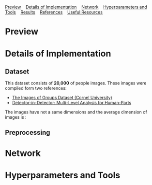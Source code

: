 <ins>[Preview](#preview)</ins>&nbsp;&nbsp;&nbsp;
<ins>[Details of Implementation](#Details-of-Implementation)</ins>&nbsp;&nbsp;&nbsp;
<ins>[Network](#Network)</ins>&nbsp;&nbsp;&nbsp;
<ins>[Hyperparameters and Tools](#Hyperparameters-and-Tools)</ins>&nbsp;&nbsp;&nbsp;
<ins>[Results](#Results)</ins>&nbsp;&nbsp;&nbsp;
<ins>[References](#References)</ins>&nbsp;&nbsp;&nbsp;
<ins>[Useful Resources](#Useful-Resources)</ins>&nbsp;&nbsp;&nbsp;
# Preview

# Details of Implementation

## Dataset 

This dataset consists of **20,000** of people images. These images were compiled form two references:
- [The Images of Groups Dataset (Cornel University)](http://chenlab.ece.cornell.edu/people/Andy/ImagesOfGroups.html)
- [Detector-in-Detector: Multi-Level Analysis for Human-Parts](https://github.com/xiaojie1017/Human-Parts)

The images have not a same dimensions and the average dimension of images is : 

## Preprocessing


# Network


# Hyperparameters and Tools




